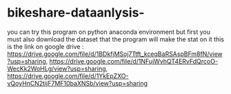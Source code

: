 # bikeshare-dataanlysis-

you can try this program on python anaconda environment but first you must also download the dataset that the program will make the stat on it
this is the link on google drive : https://drive.google.com/file/d/1BDkfjMSoj7Ttft_kceqBaRSAspBFm8fN/view?usp=sharing, https://drive.google.com/file/d/1NFujWvhQT4ERvFdQrcoO-WecKk2WoHLg/view?usp=sharing, https://drive.google.com/file/d/1YkEpZXO-vQoyHnCN2tijF7MF10baXNSb/view?usp=sharing
